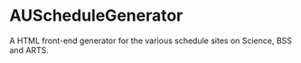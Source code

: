 # AUScheduleGenerator
A HTML front-end generator for the various schedule sites on Science, BSS and ARTS.
